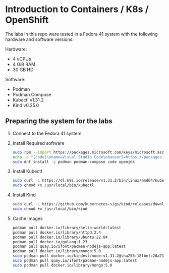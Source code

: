 # Introduction to Containers / K8s / OpenShift

The labs in this repo were tested in a Fedora 41 system with the following hardware and software versions:

Hardware:

- 4 vCPUs
- 4 GiB RAM
- 30 GB HD

Software:

- Podman
- Podman Compose
- Kubectl v1.31.2
- Kind v0.25.0

## Preparing the system for the labs

1. Connect to the Fedora 41 system
2. Install Required software

    ~~~sh
    sudo rpm --import https://packages.microsoft.com/keys/microsoft.asc
    echo -e "[code]\nname=Visual Studio Code\nbaseurl=https://packages.microsoft.com/yumrepos/vscode\nenabled=1\ngpgcheck=1\ngpgkey=https://packages.microsoft.com/keys/microsoft.asc" | sudo tee /etc/yum.repos.d/vscode.repo > /dev/null
    sudo dnf install -y podman podman-compose code openjdk
    ~~~

3. Install Kubectl 

    ~~~sh
    sudo curl -L https://dl.k8s.io/release/v1.31.2/bin/linux/amd64/kubectl -o /usr/local/bin/kubectl
    sudo chmod +x /usr/local/bin/kubectl
    ~~~

4. Install Kind

    ~~~sh
    sudo curl -L https://github.com/kubernetes-sigs/kind/releases/download/v0.25.0/kind-linux-amd64 -o /usr/local/bin/kind
    sudo chmod +x /usr/local/bin/kind
    ~~~

5. Cache Images

    ~~~sh
    podman pull docker.io/library/hello-world:latest
    podman pull docker.io/library/httpd:2.4
    podman pull docker.io/library/ubuntu:22.04
    podman pull docker.io/golang:1.23
    podman pull quay.io/ifont/pacman-nodejs-app:latest
    podman pull docker.io/library/mongo:5.0
    sudo podman pull docker.io/kindest/node:v1.31.2@sha256:18fbefc20a7113353c7b75b5c869d7145a6abd6269154825872dc59c1329912e
    sudo podman pull quay.io/ifont/pacman-nodejs-app:latest
    sudo podman pull docker.io/library/mongo:5.0
    ~~~
